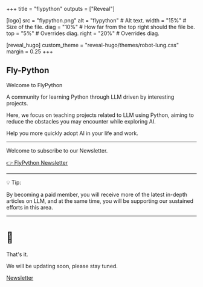 +++
title = "flypython"
outputs = ["Reveal"]

[logo]
src = "flypython.png"
alt = "flypython" # Alt text. 
width = "15%" # Size of the file.
diag = "10%" # How far from the top right should the file be.
top = "5%" # Overrides diag.
right = "20%" # Overrides diag.

[reveal_hugo]
custom_theme = "reveal-hugo/themes/robot-lung.css"
margin = 0.25
+++

## Fly-Python 

Welcome to FlyPython

A community for learning Python through LLM driven by interesting projects. 

Here, we focus on teaching projects related to LLM using Python, aiming to reduce the obstacles you may encounter while exploring AI.

Help you more quickly adopt AI in your life and work.


---

Welcome to subscribe to our Newsletter.

[👉 FlyPython Newsletter](https://blog.flypython.com/)


---
💡 Tip:

By becoming a paid member, you will receive more of the latest in-depth articles on LLM, and at the same time, you will be supporting our sustained efforts in this area.


---

# 🤗

That's it.

We will be updating soon, please stay tuned.


[Newsletter](https://blog.flypython.com/)





